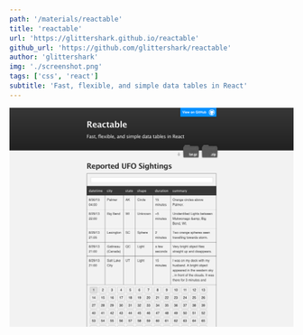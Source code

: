 ```yaml
---
path: '/materials/reactable'
title: 'reactable'
url: 'https://glittershark.github.io/reactable'
github_url: 'https://github.com/glittershark/reactable'
author: 'glittershark'
img: './screenshot.png'
tags: ['css', 'react']
subtitle: 'Fast, flexible, and simple data tables in React'
---
```


![alt text](screenshot.png)
